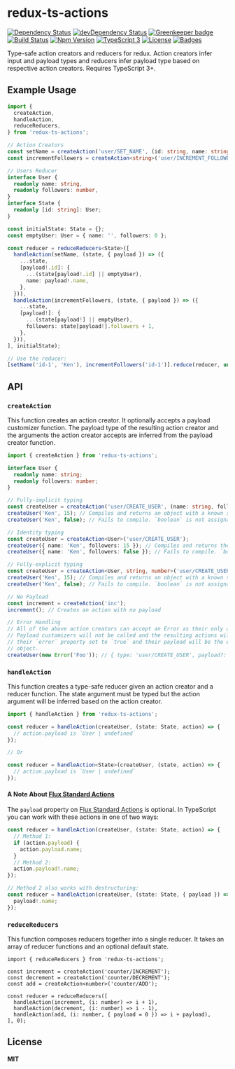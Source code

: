 # redux-ts-actions

[![Dependency Status](https://img.shields.io/david/knpwrs/redux-ts-actions.svg)](https://david-dm.org/knpwrs/redux-ts-actions)
[![devDependency Status](https://img.shields.io/david/dev/knpwrs/redux-ts-actions.svg)](https://david-dm.org/knpwrs/redux-ts-actions#info=devDependencies)
[![Greenkeeper badge](https://badges.greenkeeper.io/knpwrs/redux-ts-actions.svg)](https://greenkeeper.io/)
[![Build Status](https://img.shields.io/travis/knpwrs/redux-ts-actions.svg)](https://travis-ci.org/knpwrs/redux-ts-actions)
[![Npm Version](https://img.shields.io/npm/v/redux-ts-actions.svg)](https://www.npmjs.com/package/redux-ts-actions)
[![TypeScript 3](https://img.shields.io/badge/TypeScript-3-blue.svg)](http://shields.io/)
[![License](https://img.shields.io/badge/license-MIT-blue.svg)](https://opensource.org/licenses/MIT)
[![Badges](https://img.shields.io/badge/badges-8-orange.svg)](http://shields.io/)

Type-safe action creators and reducers for redux. Action creators infer input
and payload types and reducers infer payload type based on respective action
creators. Requires TypeScript 3+.

## Example Usage

```ts
import {
  createAction,
  handleAction,
  reduceReducers,
} from 'redux-ts-actions';

// Action Creators
const setName = createAction('user/SET_NAME', (id: string, name: string) => ({ id, name }));
const incrementFollowers = createAction<string>('user/INCREMENT_FOLLOWERS');

// Users Reducer
interface User {
  readonly name: string,
  readonly followers: number,
}
interface State {
  readonly [id: string]: User;
}

const initialState: State = {};
const emptyUser: User = { name: '', followers: 0 };

const reducer = reduceReducers<State>([
  handleAction(setName, (state, { payload }) => ({
    ...state,
    [payload!.id]: {
      ...(state[payload!.id] || emptyUser),
      name: payload!.name,
    },
  })),
  handleAction(incrementFollowers, (state, { payload }) => ({
    ...state,
    [payload!]: {
      ...(state[payload!] || emptyUser),
      followers: state[payload!].followers + 1,
    },
  })),
], initialState);

// Use the reducer:
[setName('id-1', 'Ken'), incrementFollowers('id-1')].reduce(reducer, undefined);
```

## API

### `createAction`

This function creates an action creator. It optionally accepts a payload
customizer function. The payload type of the resulting action creator and the
arguments the action creator accepts are inferred from the payload creator function.

```ts
import { createAction } from 'redux-ts-actions';

interface User {
  readonly name: string;
  readonly followers: number;
}

// Fully-implicit typing
const createUser = createAction('user/CREATE_USER', (name: string, followers: number) => ({ name, followers }));
createUser('Ken', 15); // Compiles and returns an object with a known shape of { type: 'user/CREATE_USER', payload?: User }
createUser('Ken', false); // Fails to compile. `boolean` is not assignable to `number`.

// Identity typing
const createUser = createAction<User>('user/CREATE_USER');
createUser({ name: 'Ken', followers: 15 }); // Compiles and returns the same object as before
createUser({ name: 'Ken', followers: false }); // Fails to compile. `boolean` is not assignable to `number`.

// Fully-explicit typing
const createUser = createAction<User, string, number>('user/CREATE_USER', (name, followers) => ({ name, followers }));
createUser('Ken', 15); // Compiles and returns an object with a known shape of { type: 'user/CREATE_USER', payload?: { name, followers }}
createUser('Ken', false); // Fails to compile. `boolean` is not assignable to `number`.

// No Payload
const increment = createAction('inc');
increment(); // Creates an action with no payload

// Error Handling
// All of the above action creators can accept an Error as their only argument.
// Payload customizers will not be called and the resulting actions will have
// their `error` property set to `true` and their payload will be the error
// object.
createUser(new Error('Foo')); // { type: 'user/CREATE_USER', payload?: Error, error: true }
```

### `handleAction`

This function creates a type-safe reducer given an action creator and a reducer
function. The state argument must be typed but the action argument will be
inferred based on the action creator.

```ts
import { handleAction } from 'redux-ts-actions';

const reducer = handleAction(createUser, (state: State, action) => {
  // action.payload is `User | undefined`
});

// Or

const reducer = handleAction<State>(createUser, (state, action) => {
  // action.payload is `User | undefined`
});
```

#### A Note About [Flux Standard Actions][fsa]

The `payload` property on [Flux Standard Actions][fsa] is optional. In
TypeScript you can work with these actions in one of two ways:

```ts
const reducer = handleAction(createUser, (state: State, action) => {
  // Method 1:
  if (action.payload) {
    action.payload.name;
  }
  // Method 2:
  action.payload!.name;
});

// Method 2 also works with destructuring:
const reducer = handleAction(createUser, (state: State, { payload }) => {
  payload!.name;
});
```

### `reduceReducers`

This function composes reducers together into a single reducer. It takes an
array of reducer functions and an optional default state.

```
import { reduceReducers } from 'redux-ts-actions';

const increment = createAction('counter/INCREMENT');
const decrement = createAction('counter/DECREMENT');
const add = createAction<number>('counter/ADD');

const reducer = reduceReducers([
  handleAction(increment, (i: number) => i + 1),
  handleAction(decrement, (i: number) => i - 1),
  handleAction(add, (i: number, { payload = 0 }) => i + payload),
], 0);
```

## License

**MIT**

[fsa]: https://github.com/redux-utilities/flux-standard-action "Flux Standard Action Spec"
